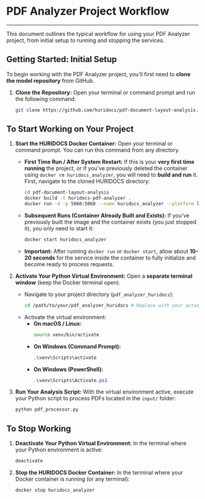 # PDF Analyzer Project Workflow

---

This document outlines the typical workflow for using your PDF Analyzer project, from initial setup to running and stopping the services.

## Getting Started: Initial Setup

To begin working with the PDF Analyzer project, you'll first need to **clone the model repository** from GitHub.

1.  **Clone the Repository:**
    Open your terminal or command prompt and run the following command:

    ```bash
    git clone https://github.com/huridocs/pdf-document-layout-analysis.git
    ```

## To Start Working on Your Project

1.  **Start the HURIDOCS Docker Container:**
    Open your terminal or command prompt. You can run this command from any directory.

    * **First Time Run / After System Restart:** If this is your **very first time running** the project, or if you've previously deleted the container using `docker rm huridocs_analyzer`, you will need to **build and run** it. First, navigate to the cloned HURIDOCS directory:
        ```bash
        cd pdf-document-layout-analysis
        docker build -t huridocs-pdf-analyzer .
        docker run -d -p 5060:5060 --name huridocs_analyzer --platform linux/amd64 huridocs-pdf-analyzer
        ```
    * **Subsequent Runs (Container Already Built and Exists):** If you've previously built the image and the container exists (you just stopped it), you only need to start it:
        ```bash
        docker start huridocs_analyzer
        ```
    * **Important:** After running `docker run` or `docker start`, allow about **10-20 seconds** for the service inside the container to fully initialize and become ready to process requests.

2.  **Activate Your Python Virtual Environment:**
    Open a **separate terminal window** (keep the Docker terminal open).

    * Navigate to your project directory (`pdf_analyzer_huridocs`):
        ```bash
        cd /path/to/your/pdf_analyzer_huridocs # Replace with your actual path
        ```
    * Activate the virtual environment:
        * **On macOS / Linux:**
            ```bash
            source venv/bin/activate
            ```
        * **On Windows (Command Prompt):**
            ```cmd
            .\venv\Scripts\activate
            ```
        * **On Windows (PowerShell):**
            ```powershell
            .\venv\Scripts\Activate.ps1
            ```

3.  **Run Your Analysis Script:**
    With the virtual environment active, execute your Python script to process PDFs located in the `input/` folder:

    ```bash
    python pdf_processor.py
    ```

## To Stop Working

1.  **Deactivate Your Python Virtual Environment:**
    In the terminal where your Python environment is active:

    ```bash
    deactivate
    ```

2.  **Stop the HURIDOCS Docker Container:**
    In the terminal where your Docker container is running (or any terminal):

    ```bash
    docker stop huridocs_analyzer
    ```
